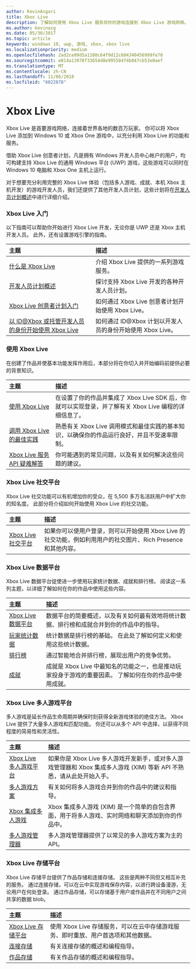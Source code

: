 ```yaml
---
author: KevinAsgari
title: Xbox Live
description: 了解如何使用 Xbox Live 服务将你的游戏连接到 Xbox Live 游戏网络。
ms.author: kevinasg
ms.date: 05/30/2017
ms.topic: article
keywords: windows 10, uwp, 游戏, xbox, xbox live
ms.localizationpriority: medium
ms.openlocfilehash: 2ad2ce09d5a1100c64f9d12c604340456999fe70
ms.sourcegitcommit: e814a13978f33654d8e995584f4b047cb53e0aef
ms.translationtype: MT
ms.contentlocale: zh-CN
ms.lasthandoff: 11/06/2018
ms.locfileid: "6022878"
---
```

# <a name="xbox-live"></a>Xbox Live

Xbox Live 是首要游戏网络，连接着世界各地的数百万玩家。 你可以将 Xbox Live 添加到 Windows 10 或 Xbox One 游戏中，以充分利用 Xbox Live 的功能和服务。

借助 Xbox Live 创意者计划，凡是拥有 Windows 开发人员中心帐户的用户，均可构建支持 Xbox Live 的通用 Windows 平台 (UWP) 游戏，这些游戏可以同时在 Windows 10 电脑和 Xbox One 主机上运行。

对于想要充分利用完整的 Xbox Live 体验（包括多人游戏、成就、本机 Xbox 主机开发）的游戏开发人员，我们还提供了其他开发人员计划，这些计划将在[开发人员计划概述](developer-program-overview.md)中进行详细介绍。

### <a name="get-started-with-xbox-live"></a>Xbox Live 入门

以下指南可以帮助你开始进行 Xbox Live 开发，无论你是 UWP 还是 Xbox 主机开发人员。  此外，还有设置游戏引擎的指南。

| 主题                                                                                                                                             | 描述                                                                                                   |
|:--------------------------------------------------------------------------------------------------------------------------------------------------|:--------------------------------------------------------------------------------------------------------------|
| [什么是 Xbox Live](what-is-xbox-live.md) | 介绍 Xbox Live 提供的一系列游戏服务。 |
| [开发人员计划概述](developer-program-overview.md) | 探讨支持 Xbox Live 开发的各种开发人员计划。 |
| [Xbox Live 创意者计划入门](get-started-with-creators/get-started-with-xbox-live-creators.md) | 如何通过 Xbox Live 创意者计划开始使用 Xbox Live。 |
| [以 ID@Xbox 或托管开发人员的身份开始使用 Xbox Live](get-started-with-partner/get-started-with-xbox-live-partner.md) | 如何通过 ID@Xbox 计划以开发人员的身份开始使用 Xbox Live。 |

### <a name="using-xbox-live"></a>使用 Xbox Live

在创建了作品并使基本功能发挥作用后，本部分将在你切入并开始编码前提供必要的背景知识。

| 主题                                                                                                                                             | 描述                                                                                                   |
|:--------------------------------------------------------------------------------------------------------------------------------------------------|:--------------------------------------------------------------------------------------------------------------|
| [使用 Xbox Live](using-xbox-live/using-xbox-live.md) | 在设置了你的作品并集成了 Xbox Live SDK 后，你就可以实现登录，并了解有关 Xbox Live 编程的详细信息了。
| [调用 Xbox Live 的最佳实践](using-xbox-live/best-practices/best-practices-for-calling-xbox-live.md) | 熟悉有关 Xbox Live 调用模式和最佳实践的基本知识，以确保你的作品运行良好，并且不受速率限制。
| [Xbox Live 服务 API 疑难解答](using-xbox-live/troubleshooting/troubleshooting-the-xbox-live-services-api.md) | 你可能遇到的常见问题，以及有关如何解决这些问题的建议。

### <a name="xbox-live-social-platform"></a>Xbox Live 社交平台

Xbox Live 社交功能可以有机增加你的受众，在 5,500 多万名活跃用户中扩大你的知名度。  此部分将介绍如何开始使用 Xbox Live 的社交功能。

| 主题                                                                                                                                             | 描述                                                                                                   |
|:--------------------------------------------------------------------------------------------------------------------------------------------------|:--------------------------------------------------------------------------------------------------------------|
| [Xbox Live 社交平台](social-platform/social-platform.md) | 如果你可以使用户登录，则可以开始使用 Xbox Live 的社交功能，例如利用用户的社交图片、Rich Presence 和其他内容。 |

### <a name="xbox-live-data-platform"></a>Xbox Live 数据平台

Xbox Live 数据平台促使进一步使用玩家统计数据、成就和排行榜。  阅读这一系列主题，以详细了解如何在你的作品中使用这些内容。

| 主题                                                                                                                                             | 描述                                                                                                   |
|:--------------------------------------------------------------------------------------------------------------------------------------------------|:--------------------------------------------------------------------------------------------------------------|
| [Xbox Live 数据平台](data-platform/data-platform.md) | 数据平台的简要概述，以及有关如何最有效地将统计数据、排行榜和成就合并到你的作品中的指导。
| [玩家统计数据](leaderboards-and-stats-2017/player-stats.md) | 统计数据是排行榜的基础。  在此处了解如何定义和使用这些统计数据。
| [排行榜](leaderboards-and-stats-2017/leaderboards.md) | 通过智能地合并排行榜，展现出用户的竞争优势。
| [成就](achievements-2017/achievements.md) | 成就是 Xbox Live 中最知名的功能之一，也是推动玩家投身于游戏的重要因素。 了解如何在你的作品中使用成就。

### <a name="xbox-live-multiplayer-platform"></a>Xbox Live 多人游戏平台

多人游戏是延长作品生命周期并确保时刻获得全新游戏体验的绝佳方法。  Xbox Live 提供了大量多人游戏和匹配功能。  你还可以从多个 API 中选择，以获得不同程度的简易性和灵活性。

| 主题                                                                                                                                             | 描述                                                                                                   |
|:--------------------------------------------------------------------------------------------------------------------------------------------------|:--------------------------------------------------------------------------------------------------------------|
| [Xbox Live 多人游戏平台](multiplayer/multiplayer-intro.md) | 如果你是 Xbox Live 多人游戏开发新手，或对多人游戏管理器和 Xbox 集成多人游戏 (XIM) 等新 API 不熟悉，请从此处开始入手。 |
| [多人游戏方案](multiplayer/multiplayer-scenarios.md) | 有关如何将多人游戏合并到你的作品中的建议和指导。 |
| [Xbox 集成多人游戏](multiplayer/xbox-integrated-multiplayer.md) | Xbox 集成多人游戏 (XIM) 是一个简单的自包含界面，用于将多人游戏、实时网络和聊天添加到你的作品中。 |
| [多人游戏管理器](multiplayer/multiplayer-manager.md) | 多人游戏管理器提供了以常见的多人游戏方案为主的 API。 |

### <a name="xbox-live-storage-platform"></a>Xbox Live 存储平台

Xbox Live 存储平台提供了作品存储和连接存储。  这些是两种不同但又相互补充的服务。  通过连接存储，可以在云中实现游戏保存内容，以进行跨设备漫游，无论用户在何处登录。  通过作品存储，可以存储基于用户或作品并在不同用户之间共享的数据 blob。

| 主题                                                                                                                                             | 描述                                                                                                   |
|:--------------------------------------------------------------------------------------------------------------------------------------------------|:--------------------------------------------------------------------------------------------------------------|
| [Xbox Live 存储平台](storage-platform/storage-platform.md) | 使用 Xbox Live 存储服务，可以在云中存储游戏服务、即时重放、用户首选项和其他数据。 |
| [连接存储](storage-platform/connected-storage/connected-storage-technical-overview.md) | 有关连接存储的概述和编程指导。 |
| [作品存储](storage-platform/xbox-live-title-storage/xbox-live-title-storage.md) | 有关作品存储的概述和编程指导。 |
